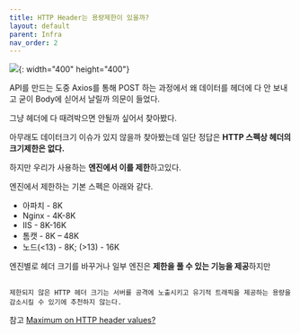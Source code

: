 ```yaml
---
title: HTTP Header는 용량제한이 있을까?
layout: default
parent: Infra
nav_order: 2
---
```


![](https://img1.daumcdn.net/thumb/R1280x0/?scode=mtistory2&fname=https%3A%2F%2Fblog.kakaocdn.net%2Fdn%2Fb3UUv1%2FbtrVzYAcxK1%2FHAl5bBvparDlQutCm8KaF1%2Fimg.png){: width="400" height="400"}

API를 만드는 도중 Axios를 통해 POST 하는 과정에서 왜 데이터를 헤더에 다 안 보내고 굳이 Body에 싣어서 날릴까 의문이 들었다.

그냥 헤더에 다 때려박으면 안될까 싶어서 찾아봤다.

아무래도 데이터크기 이슈가 있지 않을까 찾아봤는데 일단 정답은 **HTTP 스펙상 헤더의 크기제한은 없다.**

하지만 우리가 사용하는 **엔진에서 이를 제한**하고있다.

엔진에서 제한하는 기본 스펙은 아래와 같다.

- 아파치 - 8K
- Nginx - 4K-8K
- IIS - 8K-16K
- 톰캣 - 8K – 48K
- 노드(<13) - 8K; (>13) - 16K

엔진별로 헤더 크기를 바꾸거나 일부 엔진은 **제한을 풀 수 있는 기능을 제공**하지만

<code>
제한되지 않은 HTTP 헤더 크기는 서버를 공격에 노출시키고 유기적 트래픽을 제공하는 용량을 감소시킬 수 있기에 추천하지 않는다.
</code>

참고 [Maximum on HTTP header values?](https://stackoverflow.com/questions/686217/maximum-on-http-header-values)
